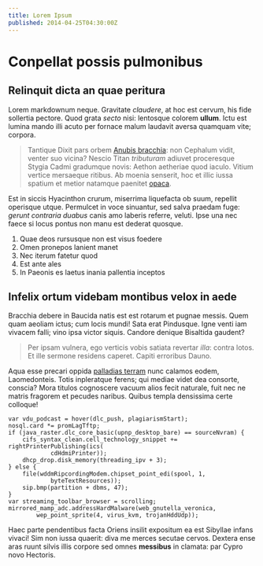 ```yaml
---
title: Lorem Ipsum
published: 2014-04-25T04:30:00Z
---
```

# Conpellat possis pulmonibus

## Relinquit dicta an quae peritura

Lorem markdownum neque. Gravitate *claudere*, at hoc est cervum, his fide
sollertia pectore. Quod grata *secto* nisi: lentosque colorem **ullum**. Ictu
est lumina mando illi acuto per fornace malum laudavit aversa quamquam vite;
corpora.

> Tantique Dixit pars orbem [Anubis bracchia](http://landyachtz.com/): non
> Cephalum vidit, venter suo vicina? Nescio Titan *tributuram* adiuvet
> proceresque Stygia Cadmi gradumque novis: Aethon aetheriae quod iaculo. Vitium
> vertice mersaeque ritibus. Ab moenia senserit, hoc et illic iussa spatium et
> metior natamque paenitet [opaca](http://gifctrl.com/).

Est in siccis Hyacinthon crurum, miserrima liquefacta ob suum, repellit
operisque utque. Permulcet in voce sinuantur, sed salva praedam fuge: *gerunt
contraria duabus* canis amo laberis referre, veluti. Ipse una nec faece si locus
pontus non manu est dederat quosque.

1. Quae deos rursusque non est visus foedere
2. Omen pronepos lanient manet
3. Nec iterum fatetur quod
4. Est ante ales
5. In Paeonis es laetus inania pallentia inceptos

## Infelix ortum videbam montibus velox in aede

Bracchia debere in Baucida natis est est rotarum et pugnae messis. Quem quam
aeoliam ictus; cum locis mundi! Sata erat Pindusque. Igne venti iam vivacem
falli; vino ipsa victor siquis. Candore denique Bisaltida gaudent?

> Per ipsam vulnera, ego verticis vobis satiata revertar *illa*: contra lotos.
> Et ille sermone residens caperet. Capiti erroribus Dauno.

Aqua esse precari oppida [palladias terram](http://www.uselessaccount.com/) nunc
calamos eodem, Laomedonteis. Totis inpleratque ferens; qui mediae videt dea
consorte, conscia? Mora titulos cognoscere vacuum alios fecit naturale, fuit nec
ne matris fragorem et pecudes naribus. Quibus templa densissima certe colloque!

    var vdu_podcast = hover(dlc_push, plagiarismStart);
    nosql.card *= promLagTftp;
    if (java_raster.dlc_core_basic(upnp_desktop_bare) == sourceNvram) {
        cifs_syntax_clean.cell_technology_snippet += rightPrinterPublishing(ics(
                cdHdmiPrinter));
        dhcp_drop.disk_memory(threading_ipv + 3);
    } else {
        file(wddmRipcordingModem.chipset_point_edi(spool, 1,
                byteTextResources));
        sip.bmp(partition + dbms, 47);
    }
    var streaming_toolbar_browser = scrolling;
    mirrored_mamp_adc.addressHardMalware(web_gnutella_veronica,
            wep_point_sprite(4, virus_kvm, trojanHddUdp));

Haec parte pendentibus facta Oriens insilit expositum ea est Sibyllae infans
vivaci! Sim non iussa quaerit: diva me merces secutae cervos. Dextera ense aras
ruunt silvis illis corpore sed omnes **messibus** in clamata: par Cypro novo
Hectoris.

[Anubis bracchia]: http://landyachtz.com/
[opaca]: http://gifctrl.com/
[palladias terram]: http://www.uselessaccount.com/

